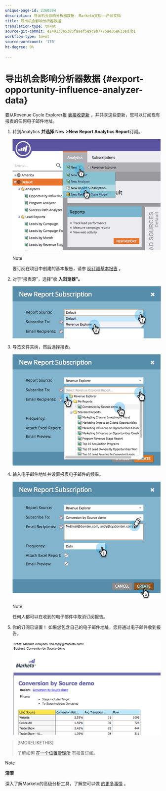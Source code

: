 ```yaml
---
unique-page-id: 2360394
description: 导出机会影响分析器数据- Marketo文档——产品文档
title: 导出机会影响分析器数据
translation-type: tm+mt
source-git-commit: e149133a5383faaef5e9c9b7775ae36e633ed7b1
workflow-type: tm+mt
source-wordcount: '170'
ht-degree: 0%

---
```



# 导出机会影响分析器数据 {#export-opportunity-influence-analyzer-data}

要从Revenue Cycle Explorer报 [表接收更新](http://docs.marketo.com/display/docs/revenue+cycle+analytics) ，并共享这些更新，您可以订阅现有报表的任何电子邮件地址。

1. 转到Analytics **并选择** New ******>New** **Report** Analytics **Report******&#x200B;订阅。

   ![](assets/image2014-9-17-12-3a40-3a46.png)

   >[!NOTE]
   >
   >要订阅在项目中创建的基本报告，请参 [阅订阅基本报告](../../../../product-docs/reporting/basic-reporting/report-subscriptions/subscribe-to-a-basic-report.md) 。

1. 对于“报表源”，选择“收 **入浏览器”。**

   ![](assets/image2014-9-17-12-3a42-3a15.png)

1. 导览文件夹树，然后选择报表。

   ![](assets/image2014-9-17-12-3a42-3a24.png)

1. 输入电子邮件地址并设置报表电子邮件的频率。

   ![](assets/image2014-9-17-12-3a42-3a29.png)

   >[!NOTE]
   >
   >任何人都可以在收到的电子邮件中取消订阅报告。

1. 你的订阅已设置！ 如果您包含自己的电子邮件地址，您将通过电子邮件收到报告。

   ![](assets/image2014-9-17-12-3a42-3a53.png)

>[!MORELIKETHIS]
>
>了解如何 [在一个位置管理所](../../../../product-docs/reporting/basic-reporting/report-subscriptions/manage-report-subscriptions.md) 有报告订阅。

>[!NOTE]
>
>**深潜**
>
>深入了解Marketo的高级分析工具，了解您可以做 [的更多事情](http://docs.marketo.com/display/docs/revenue+cycle+analytics) 。

